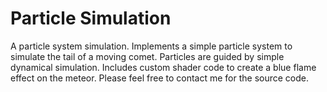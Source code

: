 # Particle Simulation
A particle system simulation. Implements a simple particle system to simulate the tail of a moving comet.
Particles are guided by simple dynamical simulation.
Includes custom shader code to create a blue flame effect on the meteor.
Please feel free to contact me for the source code.
